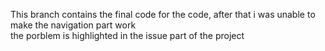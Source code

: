 
This branch contains the final code for the code, after that i was unable to make the navigation part work <br/>
the porblem is highlighted in the issue part of the project
